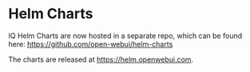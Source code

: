 # Helm Charts
IQ Helm Charts are now hosted in a separate repo, which can be found here: https://github.com/open-webui/helm-charts 

The charts are released at https://helm.openwebui.com. 